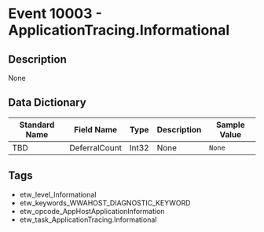 # Event 10003 - ApplicationTracing.Informational

## Description
None

## Data Dictionary
|Standard Name|Field Name|Type|Description|Sample Value|
|---|---|---|---|---|
|TBD|DeferralCount|Int32|None|`None`|

## Tags
* etw_level_Informational
* etw_keywords_WWAHOST_DIAGNOSTIC_KEYWORD
* etw_opcode_AppHostApplicationInformation
* etw_task_ApplicationTracing.Informational